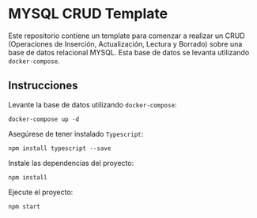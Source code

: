 # MYSQL CRUD Template

Este repositorio contiene un template para comenzar a realizar un CRUD (Operaciones de Inserción, Actualización, Lectura y Borrado) sobre una base de datos relacional MYSQL. Esta base de datos se levanta utilizando `docker-compose`.

## Instrucciones

Levante la base de datos utilizando `docker-compose`:

```
docker-compose up -d
```

Asegúrese de tener instalado `Typescript`:

```
npm install typescript --save
```

Instale las dependencias del proyecto:

```
npm install
```

Ejecute el proyecto:

```
npm start
```
